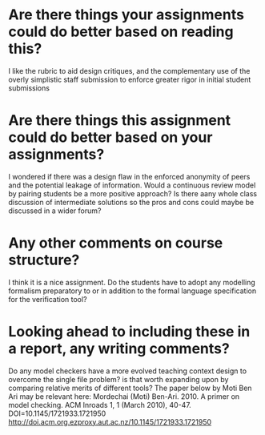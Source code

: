 # Are there things your assignments could do better based on reading this?
I like the rubric to aid design critiques, and the complementary use of the overly simplistic staff submission to enforce greater rigor in initial student submissions
# Are there things this assignment could do better based on your assignments?
I wondered if there was a design flaw in the enforced anonymity of peers and the potential leakage of information.  Would a continuous review model by pairing students be a more positive approach? Is there aany whole class discussion of intermediate solutions so the pros and cons could maybe be discussed in a wider forum?  
# Any other comments on course structure?
I think it is a nice assignment.  Do the students have to adopt any modelling formalism preparatory to or in addition to the formal language specification for the verification tool? 
# Looking ahead to including these in a report, any writing comments?
Do any model checkers have a more evolved teaching context design to overcome the single file problem?  is that worth expanding upon by comparing relative merits of different tools? The paper below by Moti Ben Ari may be relevant here:
Mordechai (Moti) Ben-Ari. 2010. A primer on model checking. ACM Inroads 1, 1 (March 2010), 40-47. DOI=10.1145/1721933.1721950 http://doi.acm.org.ezproxy.aut.ac.nz/10.1145/1721933.1721950 

